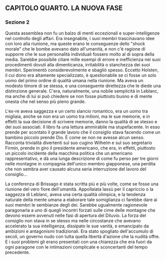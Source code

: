 ## CAPITOLO QUARTO. LA NUOVA FASE

### Sezione 2

Questa assemblea non fu un balzo di menti eccezionali e super-intelligenze nel controllo degli affari. Era insegnabile, i suoi membri trascinavano idee con loro alla riunione, ma queste erano le conseguenze dello "shock morale" che le bombe avevano dato all'umanità, e non c'è ragione di supporre che le sue personalità individuali fossero molto al di sopra della media. Sarebbe possibile citare mille esempi di errore e inefficienza nei suoi procedimenti dovuti alla dimenticanza, irritabilità o stanchezza dei suoi membri. Sperimentò considerevolmente e sbagliò spesso. Eccetto Holsten, il cui dono era altamente specializzato, è questionabile se ci fosse un solo uomo del primo ordine di qualità umana nella riunione. Ma aveva un modesto timore di se stessa, e una conseguente direttezza che le diede una distinzione generale. C'era, naturalmente, una nobile semplicità in Leblanc, ma anche di lui si può chiedere se non fosse piuttosto buono e di mente onesta che nel senso più pieno grande.

L'ex-re aveva saggezza e un certo slancio romantico, era un uomo tra migliaia, anche se non era un uomo tra milioni, ma le sue memorie, e in effetti la sua decisione di scrivere memorie, danno la qualità di se stesso e dei suoi associati. Il libro fa una lettura ammirabile ma stupefacente. In esso prende per scontato il grande lavoro che il consiglio stava facendo come un bambino piccolo prende Dio. È come se non ne avesse alcun senso. Racconta trivialità divertenti sul suo cugino Wilhelm e sul suo segretario Firmin, prende in giro il presidente americano, che era, in effetti, piuttosto un piccolo incidente della macchina politica che un americano rappresentativo, e dà una lunga descrizione di come fu perso per tre giorni nelle montagne in compagnia dell'unico membro giapponese, una perdita che non sembra aver causato alcuna seria interruzione del lavoro del consiglio...

La conferenza di Brissago è stata scritta più e più volte, come se fosse una riunione del vero fiore dell'umanità. Appollaiata lassù per il capriccio o la saggezza di Leblanc, aveva una certa qualità olimpica, e la tendenza naturale della mente umana a elaborare tale somiglianza ci farebbe dare ai suoi membri le sembianze degli dei. Sarebbe ugualmente ragionevole paragonarla a uno di quegli incontri forzati sulle cime delle montagne che devono essere avvenuti nelle fasi di apertura del Diluvio. La forza del consiglio non stava in se stesso ma nelle circostanze che avevano accelerato la sua intelligenza, dissipato le sue vanità, e emancipato da ambizioni e antagonismi tradizionali. Era stato spogliato dell'accumulo di secoli, un governo nudo con tutta quella libertà d'azione che la nudità offre. E i suoi problemi gli erano presentati con una chiarezza che era fuori da ogni paragone con le intimazioni complicate e sconcertanti del tempo precedente.
